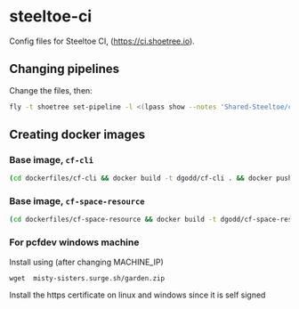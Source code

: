 # steeltoe-ci

Config files for Steeltoe CI, (https://ci.shoetree.io).

## Changing pipelines

Change the files, then:

```bash
fly -t shoetree set-pipeline -l <(lpass show --notes 'Shared-Steeltoe/concourse.yml') -p integration -c pipelines/integration.yml
```

## Creating docker images

### Base image, `cf-cli`
```bash
(cd dockerfiles/cf-cli && docker build -t dgodd/cf-cli . && docker push dgodd/cf-cli)
```

### Base image, `cf-space-resource`
```bash
(cd dockerfiles/cf-space-resource && docker build -t dgodd/cf-space-resource . && docker push dgodd/cf-space-resource)
```

### For pcfdev windows machine

Install using (after changing MACHINE_IP)

```
wget  misty-sisters.surge.sh/garden.zip
```

Install the https certificate on linux and windows since it is self signed


